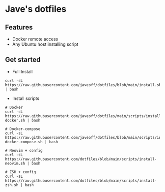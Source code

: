 ﻿# Jave's dotfiles

## Features

- Docker remote access
- Any Ubuntu host installing script

## Get started

- Full Install

```
curl -sL https://raw.githubusercontent.com/javeoff/dotfiles/blob/main/install.sh | bash
```

- Install scripts

```
# Docker
curl -sL https://raw.githubusercontent.com/javeoff/dotfiles/main/scripts/install-docker.sh | bash

# Docker-compose
curl -sL https://raw.githubusercontent.com/javeoff/dotfiles/blob/main/scripts/install-docker-compose.sh | bash

# Neovim + config
curl -sL https://raw.githubusercontent.com/dotfiles/blob/main/scripts/install-neovim.sh | bash

# ZSH + config
curl -sL https://raw.githubusercontent.com/dotfiles/blob/main/scripts/install-zsh.sh | bash
```
